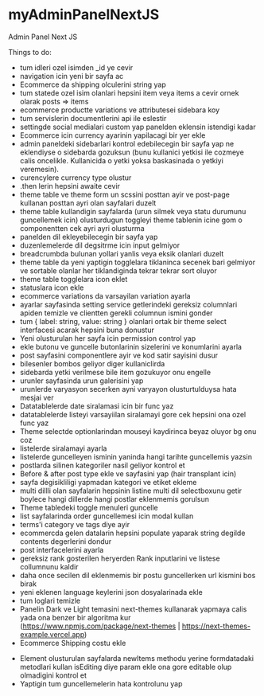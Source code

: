 # myAdminPanelNextJS
Admin Panel Next JS

Things to do:
+ tum idleri ozel isimden _id ye cevir
+ navigation icin yeni bir sayfa ac
+ Ecommerce da shipping olculerini string yap
+ tum statede ozel isim olanlari hepsini item veya items a cevir ornek olarak posts => items
+ ecommerce productte variations ve attributesei sidebara koy
+ tum servislerin documentlerini api ile eslestir
+ settingde social medialari custom yap panelden eklensin istendigi kadar
+ Ecommerce icin currency ayarinin yapilacagi bir yer ekle
+ admin paneldeki sidebarlari kontrol edebilecegin bir sayfa yap ne eklendiyse o sidebarda gozuksun (bunu kullanici yetkisi ile cozmeye calis oncelikle. Kullanicida o yetki yoksa baskasinada o yetkiyi veremesin).
+ curencylere currency type olustur
+ .then lerin hepsini awaite cevir
+ theme table ve theme form un scssini posttan ayir ve post-page kullanan posttan ayri olan sayfalari duzelt
+ theme table kullandigin sayfalarda (urun silmek veya statu durumunu guncellemek icin) olusturdugun toggleyi theme tablenin icine gom o componentten cek ayri ayri olusturma
+ panelden dil ekleyebilecegin bir sayfa yap
+ duzenlemelerde dil degsitrme icin input gelmiyor
+ breadcrumbda bulunan yollari yanlis veya eksik olanlari duzelt
+ theme table da yeni yaptigin togglelara tiklaninca secenek bari gelmiyor ve sortable olanlar her tiklandiginda tekrar tekrar sort oluyor
+ theme table togglelara icon eklet
+ statuslara icon ekle
+ ecommerce variations da varsayilan variation ayarla
+ ayarlar sayfasinda setting service getlerindeki gereksiz columnlari apiden temizle ve clientten gerekli columnun ismini gonder
+ tum { label: string, value: string } olanlari ortak bir theme select interfacesi acarak hepsini buna donustur
+ Yeni olusturulan her sayfa icin permission control yap
+ ekle butonu ve guncelle butonlarinin sizelerini ve konumlarini ayarla
+ post sayfasini componentlere ayir ve kod satir sayisini dusur
+ bilesenler bombos geliyor diger kullaniclirda
+ sidebarda yetki verilmese bile item gozukuyor onu engelle
+ urunler sayfasinda urun galerisini yap
+ urunlerde varyasyon secerken ayni varyayon olusturtulduysa hata mesjai ver
+ Datatablelerde date siralamasi icin bir func yaz
+ datatablelerde listeyi varsayiilan siralamayi gore cek hepsini ona ozel func yaz
+ Theme selectde optionlarindan mouseyi kaydirinca beyaz oluyor bg onu coz
+ listelerde siralamayi ayarla
+ listelerde guncelleyen isminin yaninda hangi tarihte guncellemis yazsin
+ postlarda silinen kategoriler nasil geliyor kontrol et
+ Before & after post type ekle ve sayfasini yap (hair transplant icin)
+ sayfa degisikliligi yapmadan kategori ve etiket ekleme
+ multi dillli olan sayfalarin hepsinin listine multi dil selectboxunu getir boylece hangi dillerde hangi postlar eklenmemis gorulsun
+ Theme tabledeki toggle menuleri guncelle
+ list sayfalarinda order guncellemesi icin  modal kullan
+ terms'i category ve tags diye ayir
+ ecommercda gelen datalarin hepsini populate yaparak string degilde contents degerlerini dondur
+ post interfacelerini ayarla
+ gereksiz rank gosterilen heryerden Rank inputlarini ve listese collumnunu kaldir
+ daha once secilen dil eklenmemis bir postu guncellerken url kismini bos birak
+ yeni eklenen language keylerini json dosyalarinada ekle
+ tum loglari temizle
+ Panelin Dark ve Light temasini next-themes kullanarak yapmaya calis yada ona benzer bir algoritma kur (https://www.npmjs.com/package/next-themes | https://next-themes-example.vercel.app)
+ Ecommerce Shipping costu ekle
- Element olusturulan sayfalarda newItems methodu yerine formdatadaki metodlari kullan isEditing diye param ekle ona gore editable olup olmadigini kontrol et
- Yaptigin tum guncellemelerin hata kontrolunu yap
